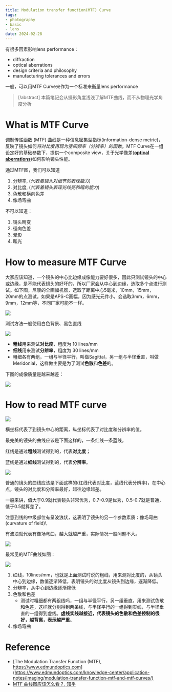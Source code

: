 ```yaml
---
title: Modulation transfer function(MTF) Curve
tags:
- photography
- basic
- lens
date: 2024-02-28
---
```


有很多因素影响lens performance：

* diffraction
* optical aberrations
* design criteria and philosophy
* manufacturing tolerances and errors

一般，可以用MTF Curve来作为一个标准来衡量lens performance

> [!abstract] 
> 本篇笔记会从摄影角度浅浅了解MTF曲线，而不从物理光学角度分析 

# What is MTF Curve


调制传递函数 (MTF) 曲线是一种信息密集型指标(information-dense metric)，反映了镜头如何*将对比度再现为空间频率（分辨率）的函数*。MTF Curve在一组设定好的基础参数下，提供一个composite view，关于光学像差([**optical aberrations**](physics/optical/optical_abberation.md))如何影响镜头性能。

通过MTF图，我们可以知道

1. 分辨率, (*代表着镜头对细节的表现能力*)
2. 对比度, (*代表着镜头表现光线亮和暗的能力*)
3. 色散和横向色差
4. 像场弯曲

不可以知道：

1. 镜头畸变
2. 径向色差
3. 晕影
4. 眩光

# How to measure MTF Curve

大家应该知道，一个镜头的中心比边缘成像能力要好很多，因此只测试镜头的中心或边缘，是不能代表镜头的好坏的，所以厂家会从中心到边缘，选取多个点进行测试。如下图，尼康的全画幅机器，选取了距离中心5毫米，10mm，15mm，20mm的点测试。如果是APS-C画幅，因为感光元件小，会选取3mm，6mm，9mm，12mm等，不同厂家可能不一样。

![](photography/basic/attachments/Pasted%20image%2020230424143258.png)

测试方法一般使用白色背景、黑色直线

![](photography/basic/attachments/Pasted%20image%2020230424143425.png)

* **粗线**用来测试**对比度**，粗度为 10 lines/mm
* **细线**用来测试**分辨率**，粗度为 30 lines/mm
* 粗细各有两组，一组与半径平行，叫做Sagittal，另一组与半径垂直，叫做Meridonial，这样做主要是为了测试**色散**和**色差**的。

下图的成像质量是越来越差：

![](photography/basic/attachments/Pasted%20image%2020230424143543.png)

# How to read MTF curve

![](photography/basic/attachments/Pasted%20image%2020230424143711.png)

横坐标代表了到镜头中心的距离，纵坐标代表了对比度和分辨率的值。

最完美的镜头的曲线应该是下面这样的，一条红线一条蓝线，

红线是通过**粗线**测试得到的，代表**对比度**；

蓝线是通过**细线**测试得到的，代表**分辨率**。

![](photography/basic/attachments/Pasted%20image%2020230424143940.png)

普通的镜头的曲线应该是下面这样的(红线代表对比度，蓝线代表分辨率)，在中心点，镜头的对比度和分辨率最好，越往边缘越差。

一般来讲，值大于0.9就代表镜头非常优秀，0.7-0.9是优秀，0.5-0.7就是普通，低于0.5就算差了。

注意到线的中级部位有呈波浪状，这表明了镜头的另一个参数素质：像场弯曲(curvature of field)\

有波浪就代表有像场弯曲，越大就越严重，实际情况一般问题不大。

![](photography/basic/attachments/Pasted%20image%2020230424144046.png)

最常见的MTF曲线如图：

![](photography/basic/attachments/Pasted%20image%2020230424144112.png)

1. 红线，10lines/mm，也就是上面测试时说的粗线，用来测对比度的，从镜头中心到边缘，数值逐渐降低，表明镜头的对比度从镜头到边缘，逐渐降低。
2. 分辨率，从中心到边缘逐渐降低
3. 色散和色差
	* 测试时粗细都有两组线吗，一组与半径平行，另一组垂直，用来测试色散和色差，这样就分别得到两条线，与半径平行的一组得到实线，与半径垂直的一组得到虚线。**虚线实线越接近，代表镜头的色散和色差控制的很好，越背离，表示越严重**。
4. 像场弯曲

# Reference

* [The Modulation Transfer Function (MTF), https://www.edmundoptics.com](https://www.edmundoptics.com/knowledge-center/application-notes/imaging/modulation-transfer-function-mtf-and-mtf-curves/)
* [MTF 曲线图应该怎么看？, 知乎](https://www.zhihu.com/question/19713211)